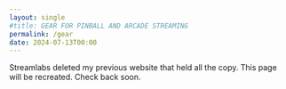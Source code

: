 ```yaml
---
layout: single
#title: GEAR FOR PINBALL AND ARCADE STREAMING
permalink: /gear
date: 2024-07-13T00:00
---
```


Streamlabs deleted my previous website that held all the copy. This page will be recreated. Check back soon.
